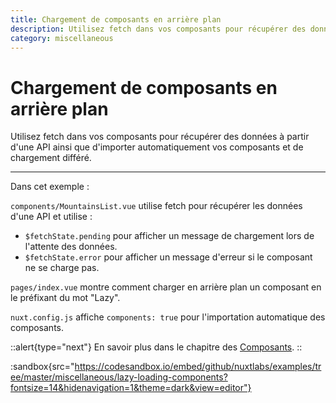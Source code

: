 ```yaml
---
title: Chargement de composants en arrière plan
description: Utilisez fetch dans vos composants pour récupérer des données à partir d'une API ainsi que d'importer automatiquement vos composants et de chargement différé.
category: miscellaneous
---
```

# Chargement de composants en arrière plan

Utilisez fetch dans vos composants pour récupérer des données à partir d'une API ainsi que d'importer automatiquement vos composants et de chargement différé.

---

Dans cet exemple :

`components/MountainsList.vue` utilise fetch pour récupérer les données d'une API et utilise :

- `$fetchState.pending` pour afficher un message de chargement lors de l'attente des données.
- `$fetchState.error` pour afficher un message d'erreur si le composant ne se charge pas.

`pages/index.vue` montre comment charger en arrière plan un composant en le préfixant du mot "Lazy".

`nuxt.config.js` affiche `components: true` pour l'importation automatique des composants.

::alert{type="next"}
En savoir plus dans le chapitre des [Composants](/docs/directory-structure/components).
::

:sandbox{src="https://codesandbox.io/embed/github/nuxtlabs/examples/tree/master/miscellaneous/lazy-loading-components?fontsize=14&hidenavigation=1&theme=dark&view=editor"}
